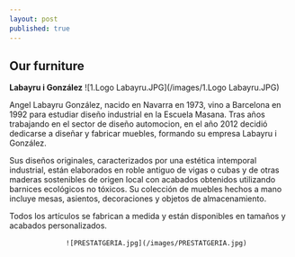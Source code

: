 ```yaml
---
layout: post
published: true
---
```


## Our furniture

**Labayru i González**    ![1.Logo Labayru.JPG](/images/1.Logo Labayru.JPG)


Angel Labayru González, nacido en Navarra en 1973, vino a Barcelona en 1992 para estudiar diseño industrial en la Escuela Masana. Tras años trabajando en el sector de diseño automocion, en el año 2012 decidió dedicarse a diseñar y fabricar muebles, formando su empresa Labayru i González.

Sus diseños originales, caracterizados por una estética intemporal industrial, están elaborados en roble antiguo de vigas o cubas y de otras maderas sostenibles de origen local con acabados obtenidos utilizando barnices ecológicos no tóxicos.
Su colección de muebles hechos a mano incluye mesas, asientos, decoraciones y objetos de almacenamiento.

Todos los artículos se fabrican a medida y están disponibles en tamaños y acabados personalizados.


                  ![PRESTATGERIA.jpg](/images/PRESTATGERIA.jpg)


